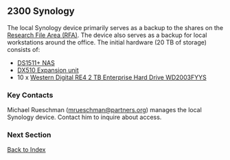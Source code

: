 ## 2300 Synology

The local Synology device primarily serves as a backup to the shares on the [Research File Area (RFA)](https://github.com/sleepepi/howto/blob/master/2000-file-storage/2100-research-file-area-rfa.md). The device also serves as a backup for local workstations around the office. The initial hardware (20 TB of storage) consists of:

- [DS1511+ NAS](http://www.synology.com/us/products/DS1511+/)
- [DX510 Expansion unit](http://www.synology.com/us/products/DX510/)
- 10 x [Western Digital RE4 2 TB Enterprise Hard Drive WD2003FYYS](http://www.amazon.com/RE4-Enterprise-Hard-Drive-WD2003FYYS/dp/B002XW44QY/ref=sr_1_1?ie=UTF8&qid=1375729111&sr=8-1&keywords=wd2003fyys)


### Key Contacts

Michael Rueschman (mrueschman@partners.org) manages the local Synology device. Contact him to inquire about access.


### Next Section

[Back to Index](https://github.com/sleepepi/howto/blob/master/README.md)
